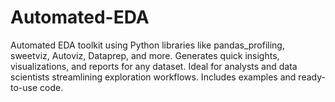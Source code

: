 # Automated-EDA
Automated EDA toolkit using Python libraries like pandas_profiling, sweetviz, Autoviz, Dataprep, and more. Generates quick insights, visualizations, and reports for any dataset. Ideal for analysts and data scientists streamlining exploration workflows. Includes examples and ready-to-use code.
